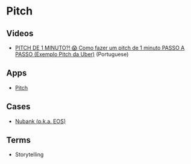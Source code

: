 # Pitch

<!--
https://linkedin.com/learning/paths/create-a-successful-pitch-for-investors
-->

## Videos

- [PITCH DE 1 MINUTO?! 😱 Como fazer um pitch de 1 minuto PASSO A PASSO (Exemplo Pitch da Uber)](https://youtube.com/watch?v=SuBv0qUl2Es) (Portuguese)

## Apps

- [Pitch](https://pitch.com)

## Cases

- [Nubank (p.k.a. EOS)](https://drive.google.com/file/d/18pj8MS0DI0F5VZ3RMVtoA5UxUwL5UJdf/view?pli=1)

## Terms

- Storytelling

<!--
## Slides

1. Publico
2. Problema
3. Solução
4. Proposta de Valor
5. Vantagem Competitiva
-->

<!--
## Personal

Objetivo + Contexto
Tweet Pitch - 140 caracteres

1. O que eu faço, onde me encaixo? Olá, meu nome é Bruno Wego e eu sou um arquiteto de software.
2. Qual é o meu público? Meu trabalho é solucionar problemas.
3. Resultado. O que eu agrego? Eu ajudo pessoas a construir software de qualidade.
-->

